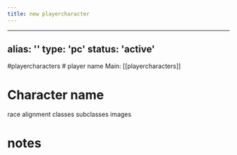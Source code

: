 ---title: new playercharacter---
---
alias: ''
type: 'pc'
status: 'active'
---
#playercharacters # player name 
Main: [[playercharacters]]

# Character name 
race
alignment
classes 
subclasses
images
# notes
